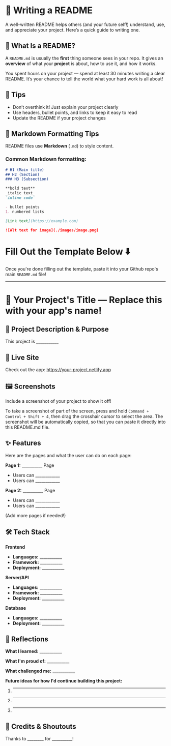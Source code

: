# 📝 Writing a README

A well-written README helps others (and your future self!) understand, use, and appreciate your project. Here’s a quick guide to writing one.

## 📌 What Is a README?

A `README.md` is usually the **first** thing someone sees in your repo. It gives an **overview** of what your **project** is about, how to use it, and how it works.

You spent hours on your project — spend at least 30 minutes writing a clear README.
It’s your chance to tell the world what your hard work is all about!

## 🧹 Tips

- Don’t overthink it! Just explain your project clearly
- Use headers, bullet points, and links to keep it easy to read
- Update the README if your project changes

## 🎨 Markdown Formatting Tips

README files use **Markdown** (`.md`) to style content.

### Common Markdown formatting:

```markdown
# H1 (Main title)
## H2 (Section)
### H3 (Subsection)

**bold text**  
_italic text_  
`inline code`  

- bullet points
1. numbered lists

[Link text](https://example.com)

![Alt text for image](./images/image.png)
```

# Fill Out the Template Below ⬇️ 
Once you're done filling out the template, paste it into your Github repo's main `README.md` file! 

---

# 📝 Your Project's Title — Replace this with your app's name!

## 📌 Project Description & Purpose

This project is ___________

## 🚀 Live Site

Check out the app: https://your-project.netlify.app

## 🖼️ Screenshots

Include a screenshot of your project to show it off! 

To take a screenshot of part of the screen, press and hold `Command + Control + Shift + 4`, then drag the crosshair cursor to select the area. The screenshot will be automatically copied, so that you can paste it directly into this README.md file. 

## ✨ Features

Here are the pages and what the user can do on each page: 

**Page 1:** __________ Page
- Users can ____________
- Users can ____________

**Page 2:** __________ Page
- Users can ____________
- Users can ____________

(Add more pages if needed!)

## 🛠️ Tech Stack

**Frontend**

- **Languages:** ___________
- **Framework:** ___________
- **Deployment:** ___________

**Server/API**

- **Languages:** ___________
- **Framework:** ___________
- **Deployment:** ___________

**Database**

- **Languages:** ___________
- **Deployment:** ___________

## 💭 Reflections

**What I learned:** ___________

**What I'm proud of:** ___________

**What challenged me:** ___________

**Future ideas for how I'd continue building this project:** 
1. ___________
2. ___________
3. ___________

## 🙌 Credits & Shoutouts 

Thanks to ________ for __________!
